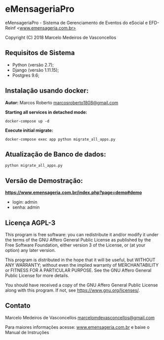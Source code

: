 # eMensageriaPro

eMensageriaPro - Sistema de Gerenciamento de Eventos do eSocial e EFD-Reinf <www.emensageria.com.br>

Copyright (C) 2018  Marcelo Medeiros de Vasconcellos

## Requisitos de Sistema

- Python (versão 2.7);
- Django (versão 1.11.15);
- Postgres 9.6;

## Instalação usando docker:

__Autor:__ Marcos Roberto <marcosroberto1808@gmail.com>

__Starting all services in detached mode:__

`docker-compose up -d`

__Execute initial migrate:__

`docker-compose exec app python migrate_all_apps.py`

## Atualização de Banco de dados:

`python migrate_all_apps.py`

## Versão de Demostração:

__https://www.emensageria.com.br/index.php?page=demo#demo__
- login: admin
- senha: admin

## Licença AGPL-3

This program is free software: you can redistribute it and/or modify
it under the terms of the GNU Affero General Public License as
published by the Free Software Foundation, either version 3 of the
License, or (at your option) any later version.

This program is distributed in the hope that it will be useful,
but WITHOUT ANY WARRANTY; without even the implied warranty of
MERCHANTABILITY or FITNESS FOR A PARTICULAR PURPOSE.  See the
GNU Affero General Public License for more details.

You should have received a copy of the GNU Affero General Public License
along with this program.  If not, see <https://www.gnu.org/licenses/>.

## Contato

Marcelo Medeiros de Vasconcellos <marcelomdevasconcellos@gmail.com>

Para maiores informações acesse: www.emensageria.com.br e baixe o Manual de Instruções


